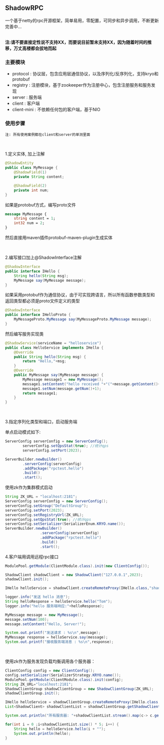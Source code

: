 ## ShadowRPC
一个基于netty的rpc开源框架，简单易用，零配置，可同步和异步调用，不断更新完善中...<br><br>

**注:请不要直接定性说不支持XX，而要说目前暂未支持XX，因为随着时间的推移，万丈高楼都会拔地而起**

### 主要模块
- protocol : 协议层，包含应用层通信协议，以及序列化/反序列化，支持kryo和protobuf
- registry : 注册模块，基于zookeeper作为注册中心，包含注册服务和服务发现
- server : 服务端
- client : 客户端
- client-mini : 不依赖任何包的客户端，基于NIO

### 使用步骤

```
注: 所有使用案例都在client和server的单测里面
```

<br>

1.定义实体, 加上注解
```java
@ShadowEntity
public class MyMessage {
    @ShadowField(1)
    private String content;

    @ShadowField(2)
    private int num;
}
```

如果是protobuf方式，编写proto文件
```proto
message MyMessage {
    string content = 1;
    int32 num = 2;
}
```
然后直接用maven插件protobuf-maven-plugin生成实体

<br>

2.编写接口加上@ShadowInterface注解

```java
@ShadowInterface
public interface IHello {
    String hello(String msg);
    MyMessage say(MyMessage message);
}
```

如果采用protobuf作为通信协议，由于可实现跨语言，所以所有函数参数类型和返回类型都必须是proto文件定义的类型
```java
@ShadowInterface
public interface IHelloProto {
    MyMessageProto.MyMessage say(MyMessageProto.MyMessage message);
}
```


然后编写服务实现类
```java
@ShadowService(serviceName = "helloservice")
public class HelloService implements IHello {
    @Override
    public String hello(String msg) {
        return "Hello,"+msg;
    }
    @Override
    public MyMessage say(MyMessage message) {
        MyMessage message1 = new MyMessage();
        message1.setContent("hello received "+"("+message.getContent()+")");
        message1.setNum(message.getNum()+1);
        return message1;
    }
}
```

<br>

3.指定序列化类型和端口，启动服务端<br>

  
单点启动模式如下: 
```java
ServerConfig serverConfig = new ServerConfig();
        serverConfig.setQpsStat(true); //统计qps
        serverConfig.setPort(2023);

ServerBuilder.newBuilder()
        .serverConfig(serverConfig)
        .addPackage("rpctest.hello")
        .build()
        .start();
```

使用zk作为集群模式启动
```java
String ZK_URL = "localhost:2181";
ServerConfig serverConfig = new ServerConfig();
serverConfig.setGroup("DefaultGroup");
serverConfig.setPort(2023);
serverConfig.setRegistryUrl(ZK_URL);
serverConfig.setQpsStat(true); //统计qps
serverConfig.setSerializer(SerializerEnum.KRYO.name());
ServerBuilder.newBuilder()
                .serverConfig(serverConfig)
                .addPackage("rpctest.hello")
                .build()
                .start();
```



4.客户端用调用远程rpc接口
   
```java
ModulePool.getModule(ClientModule.class).init(new ClientConfig());

ShadowClient shadowClient = new ShadowClient("127.0.0.1",2023);
shadowClient.init();

IHello helloService = shadowClient.createRemoteProxy(IHello.class,"shadowrpc://DefaultGroup/helloservice");

logger.info("发送 hello 消息");
String helloResponse = helloService.hello("Tom");
logger.info("hello 服务端响应:"+helloResponse);

MyMessage message = new MyMessage();
message.setNum(100);
message.setContent("Hello, Server!");

System.out.printf("发送请求 : %s\n",message);
MyMessage response = helloService.say(message);
System.out.printf("接收服务端消息 : %s\n",response);
```

<br>

使用zk作为服务发现负载均衡调用各个服务器：
```java
ClientConfig config = new ClientConfig();
config.setSerializer(SerializerStrategy.KRYO.name());
ModulePool.getModule(ClientModule.class).init(config);
String ZK_URL="localhost:2181";
ShadowClientGroup shadowClientGroup = new ShadowClientGroup(ZK_URL);
shadowClientGroup.init();

IHello helloService = shadowClientGroup.createRemoteProxy(IHello.class, "shadowrpc://DefaultGroup/helloservice");
List<ShadowClient> shadowClientList = shadowClientGroup.getShadowClients("DefaultGroup");

System.out.println("所有服务器: "+shadowClientList.stream().map(c-> c.getRemoteIp()+":"+c.getRemotePort()).collect(Collectors.toList()));

for(int i = 0 ;i<shadowClientList.size() * 5; i++) {
    String hello = helloService.hello(i + "");
    System.out.println(hello);
}
```



